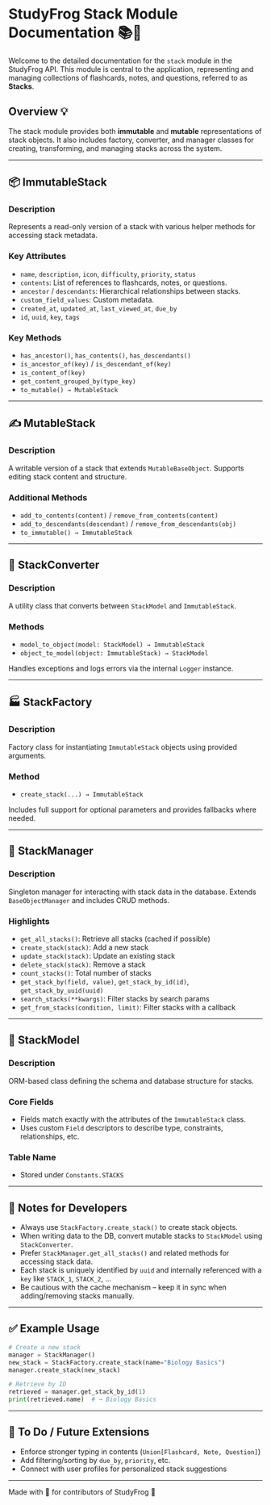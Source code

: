 # StudyFrog Stack Module Documentation 📚🐸

Welcome to the detailed documentation for the `stack` module in the StudyFrog API. This module is central to the application, representing and managing collections of flashcards, notes, and questions, referred to as **Stacks**.

## Overview 💡
The stack module provides both **immutable** and **mutable** representations of stack objects. It also includes factory, converter, and manager classes for creating, transforming, and managing stacks across the system.

---

## 📦 ImmutableStack

### Description
Represents a read-only version of a stack with various helper methods for accessing stack metadata.

### Key Attributes
- `name`, `description`, `icon`, `difficulty`, `priority`, `status`
- `contents`: List of references to flashcards, notes, or questions.
- `ancestor` / `descendants`: Hierarchical relationships between stacks.
- `custom_field_values`: Custom metadata.
- `created_at`, `updated_at`, `last_viewed_at`, `due_by`
- `id`, `uuid`, `key`, `tags`

### Key Methods
- `has_ancestor()`, `has_contents()`, `has_descendants()`
- `is_ancestor_of(key)` / `is_descendant_of(key)`
- `is_content_of(key)`
- `get_content_grouped_by(type_key)`
- `to_mutable() → MutableStack`

---

## ✍️ MutableStack

### Description
A writable version of a stack that extends `MutableBaseObject`. Supports editing stack content and structure.

### Additional Methods
- `add_to_contents(content)` / `remove_from_contents(content)`
- `add_to_descendants(descendant)` / `remove_from_descendants(obj)`
- `to_immutable() → ImmutableStack`

---

## 🔁 StackConverter

### Description
A utility class that converts between `StackModel` and `ImmutableStack`.

### Methods
- `model_to_object(model: StackModel) → ImmutableStack`
- `object_to_model(object: ImmutableStack) → StackModel`

Handles exceptions and logs errors via the internal `Logger` instance.

---

## 🏭 StackFactory

### Description
Factory class for instantiating `ImmutableStack` objects using provided arguments.

### Method
- `create_stack(...) → ImmutableStack`

Includes full support for optional parameters and provides fallbacks where needed.

---

## 🧠 StackManager

### Description
Singleton manager for interacting with stack data in the database. Extends `BaseObjectManager` and includes CRUD methods.

### Highlights
- `get_all_stacks()`: Retrieve all stacks (cached if possible)
- `create_stack(stack)`: Add a new stack
- `update_stack(stack)`: Update an existing stack
- `delete_stack(stack)`: Remove a stack
- `count_stacks()`: Total number of stacks
- `get_stack_by(field, value)`, `get_stack_by_id(id)`, `get_stack_by_uuid(uuid)`
- `search_stacks(**kwargs)`: Filter stacks by search params
- `get_from_stacks(condition, limit)`: Filter stacks with a callback

---

## 🧬 StackModel

### Description
ORM-based class defining the schema and database structure for stacks.

### Core Fields
- Fields match exactly with the attributes of the `ImmutableStack` class.
- Uses custom `Field` descriptors to describe type, constraints, relationships, etc.

### Table Name
- Stored under `Constants.STACKS`

---

## 📌 Notes for Developers
- Always use `StackFactory.create_stack()` to create stack objects.
- When writing data to the DB, convert mutable stacks to `StackModel` using `StackConverter`.
- Prefer `StackManager.get_all_stacks()` and related methods for accessing stack data.
- Each stack is uniquely identified by `uuid` and internally referenced with a `key` like `STACK_1`, `STACK_2`, ...
- Be cautious with the cache mechanism – keep it in sync when adding/removing stacks manually.

---

## ✅ Example Usage
```python
# Create a new stack
manager = StackManager()
new_stack = StackFactory.create_stack(name="Biology Basics")
manager.create_stack(new_stack)

# Retrieve by ID
retrieved = manager.get_stack_by_id(1)
print(retrieved.name)  # → Biology Basics
```

---

## 🚧 To Do / Future Extensions
- Enforce stronger typing in contents (`Union[Flashcard, Note, Question]`)
- Add filtering/sorting by `due_by`, `priority`, etc.
- Connect with user profiles for personalized stack suggestions

---

Made with 💚 for contributors of StudyFrog 🐸

